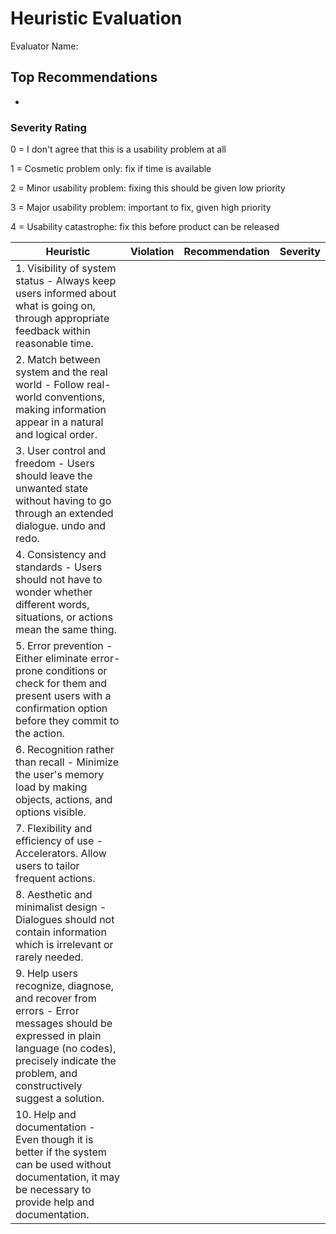 # Heuristic Evaluation 
Evaluator Name:

## Top Recommendations

- 

###  Severity Rating 

0 = I don't agree that this is a usability problem at all 

1 = Cosmetic problem only: fix if time is available 

2 = Minor usability problem: fixing this should be given low priority 

3 = Major usability problem: important to fix, given high priority 

4 = Usability catastrophe: fix this before product can be released 


| Heuristic                                                    | Violation | Recommendation | Severity |
| ------------------------------------------------------------ | --------- | -------------- | -------- |
| 1. Visibility of system status - Always keep users informed about what is going on, through appropriate feedback within reasonable time. |           |                |          |
| 2. Match between system and the real world - Follow real-world conventions, making information appear in a natural and logical order. |           |                |          |
| 3. User control and freedom - Users should leave the unwanted state without having to go through an extended dialogue. undo and redo. |           |                |          |
| 4. Consistency and standards - Users should not have to wonder whether different words, situations, or actions mean the same thing. |           |                |          |
| 5. Error prevention - Either eliminate error-prone conditions or check for them and present users with a confirmation option before they commit to the action. |           |                |          |
| 6. Recognition rather than recall - Minimize the user's memory load by making objects, actions, and options visible. |           |                |          |
| 7. Flexibility and efficiency of use - Accelerators. Allow users to tailor frequent actions. |           |                |          |
| 8. Aesthetic and minimalist design - Dialogues should not contain information which is irrelevant or rarely needed. |           |                |          |
| 9. Help users recognize, diagnose, and recover from errors - Error messages should be expressed in plain language (no codes), precisely indicate the problem, and constructively suggest a solution. |           |                |          |
| 10. Help and documentation - Even though it is better if the system can be used without documentation, it may be necessary to provide help and documentation. |           |                |          |